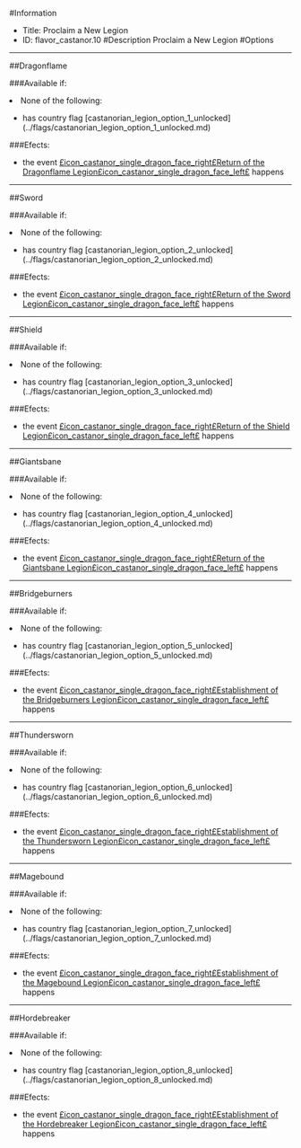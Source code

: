 #Information
 - Title: Proclaim a New Legion
 - ID: flavor_castanor.10
#Description
Proclaim a New Legion
#Options

___
##Dragonflame

###Available if:
<li>None of the following:</li><ul><li>has country flag [castanorian_legion_option_1_unlocked](../flags/castanorian_legion_option_1_unlocked.md)</li></ul>

###Efects:<ul><li>the event [£icon_castanor_single_dragon_face_right£Return of the Dragonflame Legion£icon_castanor_single_dragon_face_left£](../events/psicon_castanor_single_dragon_face_rightpsreturn_of_the_dragonflame_legionpsicon_castanor_single_dragon_face_leftps.md) happens</li></ul>

___
##Sword

###Available if:
<li>None of the following:</li><ul><li>has country flag [castanorian_legion_option_2_unlocked](../flags/castanorian_legion_option_2_unlocked.md)</li></ul>

###Efects:<ul><li>the event [£icon_castanor_single_dragon_face_right£Return of the Sword Legion£icon_castanor_single_dragon_face_left£](../events/psicon_castanor_single_dragon_face_rightpsreturn_of_the_sword_legionpsicon_castanor_single_dragon_face_leftps.md) happens</li></ul>

___
##Shield

###Available if:
<li>None of the following:</li><ul><li>has country flag [castanorian_legion_option_3_unlocked](../flags/castanorian_legion_option_3_unlocked.md)</li></ul>

###Efects:<ul><li>the event [£icon_castanor_single_dragon_face_right£Return of the Shield Legion£icon_castanor_single_dragon_face_left£](../events/psicon_castanor_single_dragon_face_rightpsreturn_of_the_shield_legionpsicon_castanor_single_dragon_face_leftps.md) happens</li></ul>

___
##Giantsbane

###Available if:
<li>None of the following:</li><ul><li>has country flag [castanorian_legion_option_4_unlocked](../flags/castanorian_legion_option_4_unlocked.md)</li></ul>

###Efects:<ul><li>the event [£icon_castanor_single_dragon_face_right£Return of the Giantsbane Legion£icon_castanor_single_dragon_face_left£](../events/psicon_castanor_single_dragon_face_rightpsreturn_of_the_giantsbane_legionpsicon_castanor_single_dragon_face_leftps.md) happens</li></ul>

___
##Bridgeburners

###Available if:
<li>None of the following:</li><ul><li>has country flag [castanorian_legion_option_5_unlocked](../flags/castanorian_legion_option_5_unlocked.md)</li></ul>

###Efects:<ul><li>the event [£icon_castanor_single_dragon_face_right£Establishment of the Bridgeburners Legion£icon_castanor_single_dragon_face_left£](../events/psicon_castanor_single_dragon_face_rightpsestablishment_of_the_bridgeburners_legionpsicon_castanor_single_dragon_face_leftps.md) happens</li></ul>

___
##Thundersworn

###Available if:
<li>None of the following:</li><ul><li>has country flag [castanorian_legion_option_6_unlocked](../flags/castanorian_legion_option_6_unlocked.md)</li></ul>

###Efects:<ul><li>the event [£icon_castanor_single_dragon_face_right£Establishment of the Thundersworn Legion£icon_castanor_single_dragon_face_left£](../events/psicon_castanor_single_dragon_face_rightpsestablishment_of_the_thundersworn_legionpsicon_castanor_single_dragon_face_leftps.md) happens</li></ul>

___
##Magebound

###Available if:
<li>None of the following:</li><ul><li>has country flag [castanorian_legion_option_7_unlocked](../flags/castanorian_legion_option_7_unlocked.md)</li></ul>

###Efects:<ul><li>the event [£icon_castanor_single_dragon_face_right£Establishment of the Magebound Legion£icon_castanor_single_dragon_face_left£](../events/psicon_castanor_single_dragon_face_rightpsestablishment_of_the_magebound_legionpsicon_castanor_single_dragon_face_leftps.md) happens</li></ul>

___
##Hordebreaker

###Available if:
<li>None of the following:</li><ul><li>has country flag [castanorian_legion_option_8_unlocked](../flags/castanorian_legion_option_8_unlocked.md)</li></ul>

###Efects:<ul><li>the event [£icon_castanor_single_dragon_face_right£Establishment of the Hordebreaker Legion£icon_castanor_single_dragon_face_left£](../events/psicon_castanor_single_dragon_face_rightpsestablishment_of_the_hordebreaker_legionpsicon_castanor_single_dragon_face_leftps.md) happens</li></ul>
